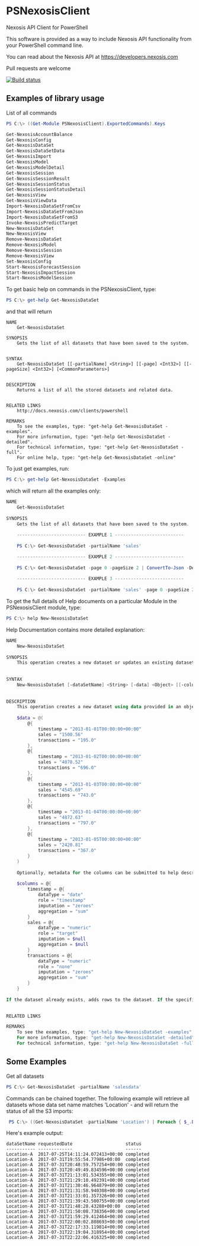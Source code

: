 # PSNexosisClient

Nexosis API Client for PowerShell

This software is provided as a way to include Nexosis API functionality from your PowerShell command line.

You can read about the Nexosis API at https://developers.nexosis.com

Pull requests are welcome

[![Build status](https://ci.appveyor.com/api/projects/status/h739j05wvgg1g7o1?svg=true)](https://ci.appveyor.com/project/Nexosis/nexosisclient-ps)

## Examples of library usage

List of all commands

```powershell
PS C:\> ((Get-Module PSNexosisClient).ExportedCommands).Keys

Get-NexosisAccountBalance
Get-NexosisConfig
Get-NexosisDataSet
Get-NexosisDataSetData
Get-NexosisImport
Get-NexosisModel
Get-NexosisModelDetail
Get-NexosisSession
Get-NexosisSessionResult
Get-NexosisSessionStatus
Get-NexosisSessionStatusDetail
Get-NexosisView
Get-NexosisViewData
Import-NexosisDataSetFromCsv
Import-NexosisDataSetFromJson
Import-NexosisDataSetFromS3
Invoke-NexosisPredictTarget
New-NexosisDataSet
New-NexosisView
Remove-NexosisDataSet
Remove-NexosisModel
Remove-NexosisSession
Remove-NexosisView
Set-NexosisConfig
Start-NexosisForecastSession
Start-NexosisImpactSession
Start-NexosisModelSession
```

To get basic help on commands in the PSNexosisClient, type:

```powershell
PS C:\> get-help Get-NexosisDataSet
```

and that will return

```
NAME
    Get-NexosisDataSet
    
SYNOPSIS
    Gets the list of all datasets that have been saved to the system.
    
    
SYNTAX
    Get-NexosisDataSet [[-partialName] <String>] [[-page] <Int32>] [[-pageSize] <Int32>] [<CommonParameters>]
    
    
DESCRIPTION
    Returns a list of all the stored datasets and related data.
    

RELATED LINKS
    http://docs.nexosis.com/clients/powershell

REMARKS
    To see the examples, type: "get-help Get-NexosisDataSet -examples".
    For more information, type: "get-help Get-NexosisDataSet -detailed".
    For technical information, type: "get-help Get-NexosisDataSet -full".
    For online help, type: "get-help Get-NexosisDataSet -online"
```

To just get examples, run:
```powershell
PS C:\> get-help Get-NexosisDataSet -Examples
```

which will return all the examples only:
```powershell
NAME
    Get-NexosisDataSet
    
SYNOPSIS
    Gets the list of all datasets that have been saved to the system.
    
    -------------------------- EXAMPLE 1 --------------------------
    
    PS C:\> Get-NexosisDataSet -partialName 'sales'

    -------------------------- EXAMPLE 2 --------------------------
    
    PS C:\> Get-NexosisDataSet -page 0 -pageSize 2 | ConvertTo-Json -Depth 4
    
    -------------------------- EXAMPLE 3 --------------------------
    
    PS C:\> Get-NexosisDataSet -partialName 'sales' -page 0 -pageSize 20
```

To get the full details of Help documents on a particular Module in the PSNexosisClient module, type:

```powershell 
PS C:\> help New-NexosisDataSet
```

Help Documentation contains more detailed explanation:
```powershell 
NAME
    New-NexosisDataSet
    
SYNOPSIS
    This operation creates a new dataset or updates an existing dataset using data from a PSCustomObject.
    
    
SYNTAX
    New-NexosisDataSet [-dataSetName] <String> [-data] <Object> [[-columnMetaData] <Object>] [-WhatIf] [-Confirm] [<CommonParameters>]
    
    
DESCRIPTION
    This operation creates a new dataset using data provided in an object formatted as an Array of HashTables, like so:
    
    $data = @(
    	@{
    		timestamp = "2013-01-01T00:00:00+00:00"
    		sales = "1500.56"
    		transactions = "195.0"
    	},
    	@{
    		timestamp = "2013-01-02T00:00:00+00:00"
    		sales = "4078.52"
    		transactions = "696.0"
    	},
    	@{
    		timestamp = "2013-01-03T00:00:00+00:00"
    		sales = "4545.69"
    		transactions = "743.0"
    	},
    	@{
    		timestamp = "2013-01-04T00:00:00+00:00"
    		sales = "4872.63"
    		transactions = "797.0"
    	},
    	@{
    		timestamp = "2013-01-05T00:00:00+00:00"
    		sales = "2420.81"
    		transactions = "367.0"
    	}
    ) 
    
    Optionally, metadata for the columns can be submitted to help describe the data being uploaded as a hashtable, for example:
    
    $columns = @{
    	timestamp = @{
    		dataType = "date"
    		role = "timestamp"
    		imputation = "zeroes"
    		aggregation = "sum"
    	}
    	sales = @{
    		dataType = "numeric"
    		role = "target"
    		imputation = $null
    		aggregation = $null
    	}
    	transactions = @{
    		dataType = "numeric"
    		role = "none"
    		imputation = "zeroes"
    		aggregation = "sum"
    	}
    }
    
If the dataset already exists, adds rows to the dataset. If the specified data contains records with timestamps that already exist in the dataset, those records will be overwritten.
    

RELATED LINKS

REMARKS
    To see the examples, type: "get-help New-NexosisDataSet -examples".
    For more information, type: "get-help New-NexosisDataSet -detailed".
    For technical information, type: "get-help New-NexosisDataSet -full".
```

## Some Examples
Get all datasets
```powershell
PS C:\> Get-NexosisDataSet -partialName 'salesdata'
```

Commands can be chained together. The following example will retrieve all datasets whose data set name matches 'Location' - and will return the status of all the S3 imports:

```powershell
 PS C:\> ((Get-NexosisDataSet -partialName 'Location') | Foreach { $_.DataSetName } | Get-NexosisImport) | Where type -eq 's3' | Format-Table -Property @('datasetname', 'requestedDate', 'status')
```

Here's example output:

```
dataSetName requestedDate                    status   
----------- -------------                    ------   
Location-A  2017-07-25T14:11:24.072413+00:00 completed
Location-A  2017-07-31T19:55:54.77986+00:00  completed
Location-A  2017-07-31T20:48:59.757254+00:00 completed
Location-A  2017-07-31T20:49:49.834596+00:00 completed
Location-A  2017-07-31T21:13:01.534355+00:00 completed
Location-A  2017-07-31T21:29:10.492391+00:00 completed
Location-A  2017-07-31T21:30:46.964879+00:00 completed
Location-A  2017-07-31T21:31:58.940308+00:00 completed
Location-A  2017-07-31T21:33:01.357326+00:00 completed
Location-A  2017-07-31T21:39:43.500755+00:00 completed
Location-A  2017-07-31T21:48:28.43288+00:00  completed
Location-A  2017-07-31T21:50:08.738356+00:00 completed
Location-A  2017-07-31T21:59:29.412464+00:00 completed
Location-A  2017-07-31T22:00:02.808693+00:00 completed
Location-A  2017-07-31T22:17:33.119814+00:00 completed
Location-A  2017-07-31T22:19:04.318954+00:00 completed
Location-A  2017-07-31T22:22:06.416325+00:00 completed
```